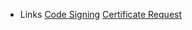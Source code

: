 - Links
[Code Signing](https://developer.apple.com/videos/play/wwdc2016/401/)
[Certificate Request](https://help.apple.com/developer-account/#/devbfa00fef7)